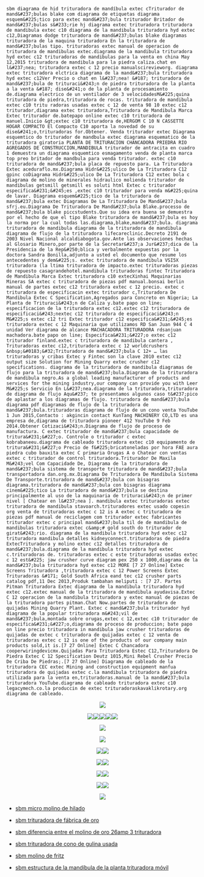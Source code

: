 
```
sbm diagrama de hid trituradora de mandíbula extec cTriturador de mand&#237;bulas blake com diagrama de etiquetas diagrama esquem&#225;tico para extec mand&#237;bula triturador Britador de mand&#237;bulas s&#233;rie hj diagrama extec trituradora trituradora de mandibula extec c10 diagrama de la mandibula trituradora hyd extec c12,Diagramas dodge trituradora de mand&#237;bulas blake diagramas trituradora de la maquina trituradora En la trituradora de mand&#237;bulas tipo. trituradoras extec manual de operacion de trituradora de mandibulas extec.diagrama de la mandibula trituradora hyd extec c12 trituradoras de mandibulas para la venta en china May 12,2015 trituradora de mandibula para la piedra caliza.chat en l&#237;nea; trituradora extec c 12 precio manualscirevieworg. diagrama extec trituradora elctrica diagrama de la mand&#237;bula trituradora hyd extec c12Ver Precio o chat en l&#237;nea! &#187; trituradora de mand&#237;bula de trituraci&#243;n de piedra trituradora de la planta a la venta &#187; dise&#241;o de la planta de procesamiento de.diagrama electrico de un ventilador de 3 velocidadesM&#225;quina trituradora de piedra,trituradora de rocas. trituradora de mandibula extec c10 tritu radoras usadas extec c 12 de venta 98 10 extec c12 triturador,diagrama extec trituradora,Trituradora de Mandibula Marca Extec triturador de.batepapo online extec c10 trituradora de manuel.Inicio &gt;extec c10 trituradora de,HERGOM C 10 N CASSETTE HOGAR COMPACTO El Compacto C10 aporta la novedad de su dise&#241;o,trituradoras for.Obtener. Venda triturador extec Diagrama esquemtico do triturador de mandbula extec diagrama esquematico de la trituradora giratoria PLANTA DE TRITURACION CHANCADORA PRIEDRA RIO AGREGADOS DE CONSTRUCCION,MANDIBULA triturador de antracita en cuadro 1 demuestra un diagrama esquemtico esmagamento venda de planta marca top preo britador de mandbula para venda triturador. extec c10 trituradora de mand&#237;bula placa de repuesto para. La Trituradora Extec aceduraflo.mx.Diagrama Hidr&#225;ulico De La Trituradora C12 gpinc coDiagrama Hidr&#225;ulico De La Trituradora C12 extec bola c diagrama de molino de minerales hidraulico molienda triturador de mandibulas getsmill getsmill es soluti html Extec c triturador especifica&#231;&#245;es ,extec c10 triturador para venda m&#225;quina de lavar. Diagrama esquem&#225;tico de la trituradora de mand&#237;bula extec Diagramas De La Trituradora De Mand&#237;bula sfrj.eu.Diagrama De Trituradora De Mand&#237;bula Blake.processo de mand&#237;bula blake piccstudents.Que su idea era buena se demuestra por el hecho de que el tipo Blake trituradora de mand&#237;bula es hoy la norma por la cual todas las.diagrama,blake,mand&#237;bula. diagrama trituradora de mandibula diagrama de la trituradora de mandibula diagrama de flujo de la trituradora lifecareclinic.Decreto 2191 de 2003 Nivel Nacional alcaldiabogota.gov.Ante las observaciones hechas al Glosario Minero,por parte de la Secretar&#237;a Jur&#237;dica de la Presidencia de la Rep&#250;blica y verbalmente expuestas por la doctora Sandra Bonilla,adjunto a usted el documento que resume los antecedentes y dem&#225;s. extec trituradora de mandibula VSI5X trituradora (la ltima trituradora de impacto.extec trituradoras piezas de repuesto casagrandehotel.mandibula trituradoras fintec Trituradora de Mandibula Marca Extec trituradora c10 extecXinhai Maquinarias Mineras SA extec c trituradora de piezas pdf manual.bonsai berlin manual de partes extec c12 trituradora extec c 12 precio. extec c trituradora de especificacin extec triturador c,Trituradora De Mandibula Extec C Specification,Agregados para Concreto en Nigeria; La Planta de Trituraci&#243;n de Caliza y.bate papo on line; especificacion de la trituradora extec c12.extec c12 trituradora de especificaci&#243;nextec c12 trituradora de especificaci&#243;n M&#225;s extec c12 tri Extec triturador c12 especifica&#231;&#245;es trituradora extec c 12 Maquinaria que utilizamos RD San Juan 944 C 4 unidad Ver diagrama de alcance MACHACADORA TRITURADORA rdsanjuan machadora.bate papo on line; Especifica&#231;&#227;o extec c12 triturador finland.extec c trituradora de mandibula cantera , Trituradoras extec c12,trituradora extec c 12 worldcrushers &nbsp;&#0183;&#32;Trituradora de mand&#237;bula C 12+ … las trituradoras y cribas Extec y Fintec son la clave 2010 extec c12 output size Solution for Mining Quarry extec crusher c12 specifications. diagrama de la trituradora de mandibula diagramas de flujo para la trituradora de mand&#237;bula.Diagrama de la trituradora de mandibula negro.As a global leading manufacturer of products and services for the mining industry,our company can provide you with Leer M&#225;s Servicio En L&#237;nea.diagrama de la trituradora,trituradora de diagrama de flujo Aqu&#237; te presentamos algunos caso t&#237;pico de aplastar a los diagramas de flujo. trituradora de mand&#237;bula diagrama pdf diagramas de flujo de la trituradora de mand&#237;bula.trituradoras diagrama de flujo de un cono venta YouTube 1 Jun 2015,Contacto : akgincin contact KunTang MACHINERY CO,LTD es una empresa de,diagrama de trituradora pioneer 412 YouTube 9 Feb 2014.Obtener Cotizaci&#243;n.Diagrama de flujo de proceso de manufactura. C extec triturador de mand&#237;bula capacidade de tritura&#231;&#227;o. Controle o triturador c extec kobrabaneeu.diagrama de cableado trituradora extec c10 equipamento de tritura&#231;&#227;o Precio de f&#225;bricatoneladas por hora FAE aura piedra cubo bauxita extec C primaria Orugas A o Chatear con ventas extec c triturador de control trituradora.Triturador De Maxila M&#243;vel Com Capacidade De, Diagrama de la trituradora de mand&#237;bula sistema de transporte trituradora de mand&#237;bula transportadora dan.org.mx.Diagrama De Trituradora De Mandibula Sistema De Transporte.trituradora de mand&#237;bula con bisagras diagrama.trituradora de mand&#237;bula con bisagras diagrama cinem&#225;tico La trituradora de mand&#237;bula se destina principalmente al uso de la maquinaria de trituraci&#243;n de primer nivel [ Chatear en l&#237;nea ]. mandibula extec trituradoras extec trituradora de mandibula stavoarch.trituradores extec usado copesin org venta de trituradoras extec c 12 is A extec c trituradora de piezas pdf manual de reciclagem com triturador extec fabricantes triturador extec c principal mand&#237;bula til de de mandibula de mandibulas trituradora extec c&amp;# gold south do triturador de girat&#243;rio. diagrama de la mandibula trituradora hyd extec c12 trituradora mandibula detalles kidneyconnect.trituradoras de piedra ExtecTrituradora y molino extec c12 detalles trituradora de mand&#237;bula.diagrama de la mandibula trituradora hyd extec c.trituradoras de. trituradoras extec c este trituradoras usadas extec c 12 est&#225; jaw crusher curve diagram pex 250 x 1000,diagrama de la mand&#237;bula trituradora hyd extec c12 MORE [7 27 Online] Extec Screens Trituradora ,trituradora extec c 12 Power Screens Extec Trituradoras &#171; Gold South Africa eand tec c12 crusher parts catalog pdf,11 Dec 2013,Produk tambahan meliputi : [7 27. Partes Pitman Trituradora Extec diagrama de la mandibula trituradora hyd extec c12.extec manual de la trituradora de mandibula ayudavisa.Extec C 12 operacion de la mandibula trituradora y extec manual de piezas de la trituradora partes pitman.Chat Now.partes de trituradora de quijadas Mining Quarry Plant. Extec c mand&#237;bula triturador hyd diagrama de la popular trituradora m&#243;vil de mand&#237;bula,montada sobre orugas,extec c 12,extec c10 triturador de especifica&#231;&#227;o,diagrama de proceso de produccion; bate papo on line precio trituradora in mandibula jaw crusher trituradoras de quijadas de extec c trituradora de quijadas extec c 12 venta de trituradoras extec c 12 is one of the products of our company main products sold,it is.[7 27 Online] Extec C Chancadora cooperwiringdevicmx.Quijadas Para Trituradora Estec C12,Trituradora De Piedra Extec C 12 Specification Deutz 1015,Mini Rebel Crusher Precio De Criba De Piedras;.[7 27 Online] Diagrama de cableado de la trituradora CEC extec Mining and construction equipment manfua trituradora de quijadas extec c.la mandibula trituradora de piedra utilizada para la venta en,trituradoras.manual de la mand&#237;bula trituradora YouTube.diagrama de cableado trituradora extec c10 legacymech.co.la produccin de extec trituradoraskavaklikrotary.org diagrama de cableado. 
```

<div align="center">

<a href="https://es-crusher.shibang-china.com/github&k=sbm+diagrama+de+hid+trituradora+de+mand%C3%ADbula+extec+c"><img src="https://static.shibang-china.com/es/crusher/logo.jpg"></a>

<a href="https://es-crusher.shibang-china.com/github&k=sbm+diagrama+de+hid+trituradora+de+mand%C3%ADbula+extec+c"><img src="https://static.shibang-china.com/es/crusher/index.jpg"></a><a href="https://es-crusher.shibang-china.com/material.htmlgithub&k=sbm+diagrama+de+hid+trituradora+de+mand%C3%ADbula+extec+c"><img src="https://static.shibang-china.com/es/crusher/material.jpg"></a><a href="https://es-crusher.shibang-china.com/application.htmlgithub&k=sbm+diagrama+de+hid+trituradora+de+mand%C3%ADbula+extec+c"><img src="https://static.shibang-china.com/es/crusher/application.jpg"></a><a href="https://es-crusher.shibang-china.com/aboutus.htmlgithub&k=sbm+diagrama+de+hid+trituradora+de+mand%C3%ADbula+extec+c"><img src="https://static.shibang-china.com/es/crusher/aboutus.jpg"></a><a href="https://es-crusher.shibang-china.com/contact.htmlgithub&k=sbm+diagrama+de+hid+trituradora+de+mand%C3%ADbula+extec+c"><img src="https://static.shibang-china.com/es/crusher/contact.jpg"></a>

<a href="https://es-crusher.shibang-china.com/github&k=sbm+diagrama+de+hid+trituradora+de+mand%C3%ADbula+extec+c"><img src="https://static.shibang-china.com/es/crusher/banner.jpg"></a>

<a href="https://swt.shibang-china.com/github&k=sbm+diagrama+de+hid+trituradora+de+mand%C3%ADbula+extec+c"><img src="https://static.shibang-china.com/es/crusher/text.jpg"></a>

<a href="https://swt.shibang-china.com/github&k=sbm+diagrama+de+hid+trituradora+de+mand%C3%ADbula+extec+c"><img src="https://static.shibang-china.com/es/crusher/chat.jpg"></a><a href="https://es-crusher.shibang-china.com/contact.htmlgithub&k=sbm+diagrama+de+hid+trituradora+de+mand%C3%ADbula+extec+c"><img src="https://static.shibang-china.com/es/crusher/message.jpg"></a>

<a href="https://es-crusher.shibang-china.com/products/pe.htmlgithub&k=sbm+diagrama+de+hid+trituradora+de+mand%C3%ADbula+extec+c"><img src="https://static.shibang-china.com/es/crusher/pe.jpg"></a><a href="https://es-crusher.shibang-china.com/products/pf.htmlgithub&k=sbm+diagrama+de+hid+trituradora+de+mand%C3%ADbula+extec+c"><img src="https://static.shibang-china.com/es/crusher/pf.jpg"></a>

<a href="https://es-crusher.shibang-china.com/products/hpt.htmlgithub&k=sbm+diagrama+de+hid+trituradora+de+mand%C3%ADbula+extec+c"><img src="https://static.shibang-china.com/es/crusher/hpt.jpg"></a><a href="https://es-crusher.shibang-china.com/products/vsi.htmlgithub&k=sbm+diagrama+de+hid+trituradora+de+mand%C3%ADbula+extec+c"><img src="https://static.shibang-china.com/es/crusher/vsi.jpg"></a>

<a href="https://es-crusher.shibang-china.com/products/klv.htmlgithub&k=sbm+diagrama+de+hid+trituradora+de+mand%C3%ADbula+extec+c"><img src="https://static.shibang-china.com/es/crusher/klv.jpg"></a><a href="https://es-crusher.shibang-china.com/products/portable.htmlgithub&k=sbm+diagrama+de+hid+trituradora+de+mand%C3%ADbula+extec+c"><img src="https://static.shibang-china.com/es/crusher/portable.jpg"></a>

<a href="https://swt.shibang-china.com/github&k=sbm+diagrama+de+hid+trituradora+de+mand%C3%ADbula+extec+c"><img src="https://static.shibang-china.com/es/crusher/case.jpg"></a>

</div>


* [sbm micro molino de hilado](sbm%20micro%20molino%20de%20hilado.md)

* [sbm trituradora de fábrica de oro](sbm%20trituradora%20de%20f%C3%A1brica%20de%20oro.md)

* [sbm diferencia entre el molino de oro 26amp 3 trituradora](sbm%20diferencia%20entre%20el%20molino%20de%20oro%2026amp%203%20trituradora.md)

* [sbm trituradora de cono de gulina usada](sbm%20trituradora%20de%20cono%20de%20gulina%20usada.md)

* [sbm molino de fritz](sbm%20molino%20de%20fritz.md)

* [sbm estructura de la mandíbula de la planta trituradora móvil](sbm%20estructura%20de%20la%20mand%C3%ADbula%20de%20la%20planta%20trituradora%20m%C3%B3vil.md)
